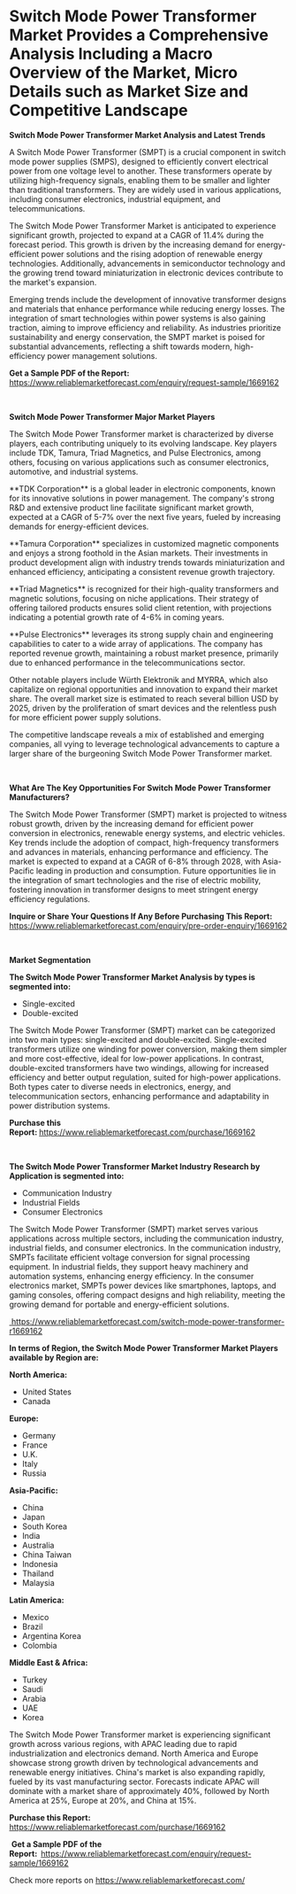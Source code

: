 <p><h1>Switch Mode Power Transformer Market Provides a Comprehensive Analysis Including a Macro Overview of the Market, Micro Details such as Market Size and Competitive Landscape</h1></p><p><strong>Switch Mode Power Transformer Market Analysis and Latest Trends</strong></p>
<p><p>A Switch Mode Power Transformer (SMPT) is a crucial component in switch mode power supplies (SMPS), designed to efficiently convert electrical power from one voltage level to another. These transformers operate by utilizing high-frequency signals, enabling them to be smaller and lighter than traditional transformers. They are widely used in various applications, including consumer electronics, industrial equipment, and telecommunications.</p><p>The Switch Mode Power Transformer Market is anticipated to experience significant growth, projected to expand at a CAGR of 11.4% during the forecast period. This growth is driven by the increasing demand for energy-efficient power solutions and the rising adoption of renewable energy technologies. Additionally, advancements in semiconductor technology and the growing trend toward miniaturization in electronic devices contribute to the market's expansion.</p><p>Emerging trends include the development of innovative transformer designs and materials that enhance performance while reducing energy losses. The integration of smart technologies within power systems is also gaining traction, aiming to improve efficiency and reliability. As industries prioritize sustainability and energy conservation, the SMPT market is poised for substantial advancements, reflecting a shift towards modern, high-efficiency power management solutions.</p></p>
<p><strong>Get a Sample PDF of the Report:&nbsp;</strong> <a href="https://www.reliablemarketforecast.com/enquiry/request-sample/1669162?utm_campaign=2290&utm_medium=2&utm_source=Github&utm_content=ia&utm_term=17022025&utm_id=switch-mode-power-transformer">https://www.reliablemarketforecast.com/enquiry/request-sample/1669162</a></p>
<p>&nbsp;</p>
<p><strong>Switch Mode Power Transformer Major Market Players</strong></p>
<p><p>The Switch Mode Power Transformer market is characterized by diverse players, each contributing uniquely to its evolving landscape. Key players include TDK, Tamura, Triad Magnetics, and Pulse Electronics, among others, focusing on various applications such as consumer electronics, automotive, and industrial systems.</p><p>**TDK Corporation** is a global leader in electronic components, known for its innovative solutions in power management. The company's strong R&D and extensive product line facilitate significant market growth, expected at a CAGR of 5-7% over the next five years, fueled by increasing demands for energy-efficient devices.</p><p>**Tamura Corporation** specializes in customized magnetic components and enjoys a strong foothold in the Asian markets. Their investments in product development align with industry trends towards miniaturization and enhanced efficiency, anticipating a consistent revenue growth trajectory.</p><p>**Triad Magnetics** is recognized for their high-quality transformers and magnetic solutions, focusing on niche applications. Their strategy of offering tailored products ensures solid client retention, with projections indicating a potential growth rate of 4-6% in coming years.</p><p>**Pulse Electronics** leverages its strong supply chain and engineering capabilities to cater to a wide array of applications. The company has reported revenue growth, maintaining a robust market presence, primarily due to enhanced performance in the telecommunications sector.</p><p>Other notable players include Würth Elektronik and MYRRA, which also capitalize on regional opportunities and innovation to expand their market share. The overall market size is estimated to reach several billion USD by 2025, driven by the proliferation of smart devices and the relentless push for more efficient power supply solutions.</p><p>The competitive landscape reveals a mix of established and emerging companies, all vying to leverage technological advancements to capture a larger share of the burgeoning Switch Mode Power Transformer market.</p></p>
<p>&nbsp;</p>
<p><strong>What Are The Key Opportunities For Switch Mode Power Transformer Manufacturers?</strong></p>
<p><p>The Switch Mode Power Transformer (SMPT) market is projected to witness robust growth, driven by the increasing demand for efficient power conversion in electronics, renewable energy systems, and electric vehicles. Key trends include the adoption of compact, high-frequency transformers and advances in materials, enhancing performance and efficiency. The market is expected to expand at a CAGR of 6-8% through 2028, with Asia-Pacific leading in production and consumption. Future opportunities lie in the integration of smart technologies and the rise of electric mobility, fostering innovation in transformer designs to meet stringent energy efficiency regulations.</p></p>
<p><strong>Inquire or Share Your Questions If Any Before Purchasing This Report:</strong> <a href="https://www.reliablemarketforecast.com/enquiry/pre-order-enquiry/1669162?utm_campaign=2290&utm_medium=2&utm_source=Github&utm_content=ia&utm_term=17022025&utm_id=switch-mode-power-transformer">https://www.reliablemarketforecast.com/enquiry/pre-order-enquiry/1669162</a></p>
<p>&nbsp;</p>
<p><strong>Market Segmentation</strong></p>
<p><strong>The Switch Mode Power Transformer Market Analysis by types is segmented into:</strong></p>
<p><ul><li>Single-excited</li><li>Double-excited</li></ul></p>
<p><p>The Switch Mode Power Transformer (SMPT) market can be categorized into two main types: single-excited and double-excited. Single-excited transformers utilize one winding for power conversion, making them simpler and more cost-effective, ideal for low-power applications. In contrast, double-excited transformers have two windings, allowing for increased efficiency and better output regulation, suited for high-power applications. Both types cater to diverse needs in electronics, energy, and telecommunication sectors, enhancing performance and adaptability in power distribution systems.</p></p>
<p><strong>Purchase this Report:&nbsp;</strong><a href="https://www.reliablemarketforecast.com/purchase/1669162?utm_campaign=2290&utm_medium=2&utm_source=Github&utm_content=ia&utm_term=17022025&utm_id=switch-mode-power-transformer">https://www.reliablemarketforecast.com/purchase/1669162</a></p>
<p>&nbsp;</p>
<p><strong>The Switch Mode Power Transformer Market Industry Research by Application is segmented into:</strong></p>
<p><ul><li>Communication Industry</li><li>Industrial Fields</li><li>Consumer Electronics</li></ul></p>
<p><p>The Switch Mode Power Transformer (SMPT) market serves various applications across multiple sectors, including the communication industry, industrial fields, and consumer electronics. In the communication industry, SMPTs facilitate efficient voltage conversion for signal processing equipment. In industrial fields, they support heavy machinery and automation systems, enhancing energy efficiency. In the consumer electronics market, SMPTs power devices like smartphones, laptops, and gaming consoles, offering compact designs and high reliability, meeting the growing demand for portable and energy-efficient solutions.</p></p>
<p><a href="https://www.reliablemarketforecast.com/switch-mode-power-transformer-r1669162?utm_campaign=2290&utm_medium=2&utm_source=Github&utm_content=ia&utm_term=17022025&utm_id=switch-mode-power-transformer">&nbsp;https://www.reliablemarketforecast.com/switch-mode-power-transformer-r1669162</a></p>
<p><strong>In terms of Region, the Switch Mode Power Transformer Market Players available by Region are:</strong></p>
<p>
    <p> <strong> North America: </strong>
        <ul>
            <li>United States</li>
            <li>Canada</li>
        </ul>
        </p> 
    <p> <strong> Europe: </strong>
        <ul>
            <li>Germany</li>
            <li>France</li>
            <li>U.K.</li>
            <li>Italy</li>
            <li>Russia</li>
        </ul>
        </p> 
    <p> <strong> Asia-Pacific: </strong>
        <ul>
            <li>China</li>
            <li>Japan</li>
            <li>South Korea</li>
            <li>India</li>
            <li>Australia</li>
            <li>China Taiwan</li>
            <li>Indonesia</li>
            <li>Thailand</li>
            <li>Malaysia</li>
        </ul>
        </p> 
    <p> <strong> Latin America: </strong>
        <ul>
            <li>Mexico</li>
            <li>Brazil</li>
            <li>Argentina Korea</li>
            <li>Colombia</li>
        </ul>
        </p> 
    <p> <strong> Middle East & Africa: </strong>
        <ul>
            <li>Turkey</li>
            <li>Saudi</li>
            <li>Arabia</li>
            <li>UAE</li>
            <li>Korea</li>
        </ul>
    </p>
    </p>
<p><p>The Switch Mode Power Transformer market is experiencing significant growth across various regions, with APAC leading due to rapid industrialization and electronics demand. North America and Europe showcase strong growth driven by technological advancements and renewable energy initiatives. China's market is also expanding rapidly, fueled by its vast manufacturing sector. Forecasts indicate APAC will dominate with a market share of approximately 40%, followed by North America at 25%, Europe at 20%, and China at 15%.</p></p>
<p><strong>Purchase this Report: </strong><a href="https://www.reliablemarketforecast.com/purchase/1669162?utm_campaign=2290&utm_medium=2&utm_source=Github&utm_content=ia&utm_term=17022025&utm_id=switch-mode-power-transformer">https://www.reliablemarketforecast.com/purchase/1669162</a></p>
<p>&nbsp;<strong>Get a Sample PDF of the Report:&nbsp;&nbsp;</strong><a href="https://www.reliablemarketforecast.com/enquiry/request-sample/1669162?utm_campaign=2290&utm_medium=2&utm_source=Github&utm_content=ia&utm_term=17022025&utm_id=switch-mode-power-transformer">https://www.reliablemarketforecast.com/enquiry/request-sample/1669162</a></p>
<p><strong></strong></p>
<p>Check more reports on <a href="https://www.reliablemarketforecast.com/?utm_campaign=2290&utm_medium=2&utm_source=Github&utm_content=ia&utm_term=17022025&utm_id=switch-mode-power-transformer">https://www.reliablemarketforecast.com/</a></p>